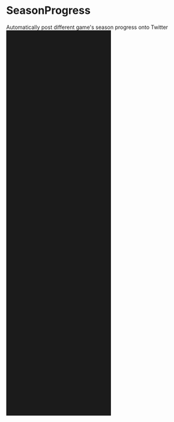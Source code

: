 # SeasonProgress
Automatically post different game's season progress onto Twitter
![Banner](/.github/banner.png)
